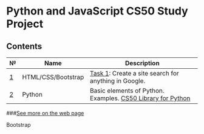 # Python and JavaScript CS50 Study Project

## Contents

|№ | Name | Description|
|---|--------|------------------------| 
| [1](https://youtu.be/zFZrkCIc2Oc) | HTML/CSS/Bootstrap  | [Task 1](https://vit-um.github.io/search/index.html): Create a site search for anything in Google. |
| [2](https://youtu.be/EOLPQdVj5Ac) | Python | Basic elements of Python. Examples. [CS50 Library for Python](https://github.com/cs50/python-cs50) |

###[See more on the web page](https://vit-um.github.io/index.html)



Bootstrap
